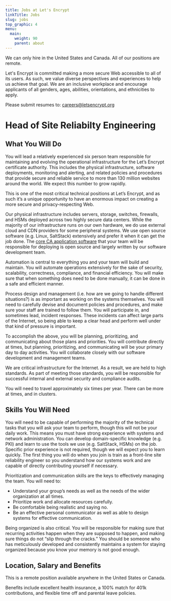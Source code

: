 ```yaml
---
title: Jobs at Let's Encrypt
linkTitle: Jobs
slug: jobs
top_graphic: 4
menu:
  main:
    weight: 90
    parent: about
---
```


We can only hire in the United States and Canada. All of our positions are remote.

Let's Encrypt is committed making a more secure Web accessible to all of its users. As such, we value diverse perspectives and experiences to help us achieve that goal. We are an inclusive workplace and encourage applicants of all genders, ages, abilities, orientations, and ethnicities to apply.

Please submit resumes to: [careers@letsencrypt.org](mailto:careers@letsencrypt.org)

# Head of Site Reliabilty Engineering

## What You Will Do

You will lead a relatively experienced six person team responsible for maintaining and evolving the operational infrastructure for the Let’s Encrypt certificate authority. This includes the physical infrastructure, software deployments, monitoring and alerting, and related policies and procedures that provide secure and reliable service to more than 130 million websites around the world. We expect this number to grow rapidly.

This is one of the most critical technical positions at Let’s Encrypt, and as such it’s a unique opportunity to have an enormous impact on creating a more secure and privacy-respecting Web.

Our physical infrastructure includes servers, storage, switches, firewalls, and HSMs deployed across two highly secure data centers. While the majority of our infrastructure runs on our own hardware, we do use external cloud and CDN providers for some peripheral systems. We use open source software (e.g. Linux, SaltStack) extensively and prefer it when it can get the job done. The [core CA application software](https://github.com/letsencrypt/boulder) that your team will be responsible for deploying is open source and largely written by our software development team.

Automation is central to everything you and your team will build and maintain. You will automate operations extensively for the sake of security, scalability, correctness, compliance, and financial efficiency. You will make sure that when something does need to be done manually, it can be done in a safe and efficient manner.

Process design and management (i.e. how are we going to handle different situations?) is as important as working on the systems themselves. You will need to carefully devise and document policies and procedures, and make sure your staff are trained to follow them. You will participate in, and sometimes lead, incident responses. These incidents can affect large parts of the Internet, so being able to keep a clear head and perform well under that kind of pressure is important.

To accomplish the above, you will be planning, prioritizing, and communicating about those plans and priorities. You will contribute directly at times, but planning, prioritizing, and communicating will be your primary day to day activities. You will collaborate closely with our software development and management teams.

We are critical infrastructure for the Internet. As a result, we are held to high standards. As part of meeting those standards, you will be responsible for successful internal and external security and compliance audits.

You will need to travel approximately six times per year. There can be more at times, and in clusters.

## Skills You Will Need

You will need to be capable of performing the majority of the technical tasks that you will ask your team to perform, though this will not be your daily work. This means you must have strong experience with systems and network administration. You can develop domain-specific knowledge (e.g. PKI) and learn to use the tools we use (e.g. SaltStack, HSMs) on the job. Specific prior experience is not required, though we will expect you to learn quickly. The first thing you will do when you join is train as a front-line site reliability engineer so you understand how our systems work and are capable of directly contributing yourself if necessary.

Prioritization and communication skills are the keys to effectively managing the team. You will need to:

* Understand your group’s needs as well as the needs of the wider organization at all times.
* Prioritize work and allocate resources carefully.
* Be comfortable being realistic and saying no.
* Be an effective personal communicator as well as able to design systems for effective communication.

Being organized is also critical. You will be responsible for making sure that recurring activities happen when they are supposed to happen, and making sure things do not “slip through the cracks.” You should be someone who has meticulously developed and consistently maintains a system for staying organized because you know your memory is not good enough.

## Location, Salary and Benefits

This is a remote position available anywhere in the United States or Canada.

Benefits include excellent health insurance, a 100% match for 401k contributions, and flexible time off and parental leave policies.
